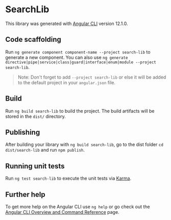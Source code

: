 # SearchLib

This library was generated with [Angular CLI](https://github.com/angular/angular-cli) version 12.1.0.

## Code scaffolding

Run `ng generate component component-name --project search-lib` to generate a new component. You can also use `ng generate directive|pipe|service|class|guard|interface|enum|module --project search-lib`.
> Note: Don't forget to add `--project search-lib` or else it will be added to the default project in your `angular.json` file. 

## Build

Run `ng build search-lib` to build the project. The build artifacts will be stored in the `dist/` directory.

## Publishing

After building your library with `ng build search-lib`, go to the dist folder `cd dist/search-lib` and run `npm publish`.

## Running unit tests

Run `ng test search-lib` to execute the unit tests via [Karma](https://karma-runner.github.io).

## Further help

To get more help on the Angular CLI use `ng help` or go check out the [Angular CLI Overview and Command Reference](https://angular.io/cli) page.
